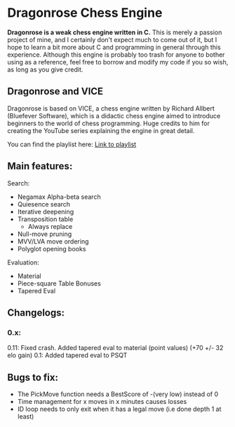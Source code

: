 # Dragonrose Chess Engine
**Dragonrose is a weak chess engine written in C.** This is merely a passion project of mine, and I certainly don't expect much to come out of it, but I hope to learn a bit more about C and programming in general through this experience.
Although this engine is probably too trash for anyone to bother using as a reference, feel free to borrow and modify my code if you so wish, as long as you give credit.

## Dragonrose and VICE

Dragonrose is based on VICE, a chess engine written by Richard Allbert (Bluefever Software), which is a didactic chess engine aimed to introduce beginners to the world of chess programming. Huge credits to him for creating the YouTube series explaining the engine in great detail.

You can find the playlist here: [Link to playlist](https://www.youtube.com/playlist?list=PLZ1QII7yudbc-Ky058TEaOstZHVbT-2hg)

## Main features:

Search:
- Negamax Alpha-beta search
- Quiesence search
- Iterative deepening
- Transposition table
  - Always replace
- Null-move pruning
- MVV/LVA move ordering
- Polyglot opening books

Evaluation:
- Material
- Piece-square Table Bonuses
- Tapered Eval

## Changelogs:
### 0.x:
0.11: Fixed crash. Added tapered eval to material (point values) (+70 +/- 32 elo gain)
0.1: Added tapered eval to PSQT

## Bugs to fix:
- The PickMove function needs a BestScore of -(very low) instead of 0
- Time management for x moves in x minutes causes losses
- ID loop needs to only exit when it has a legal move (i.e done depth 1 at least)
